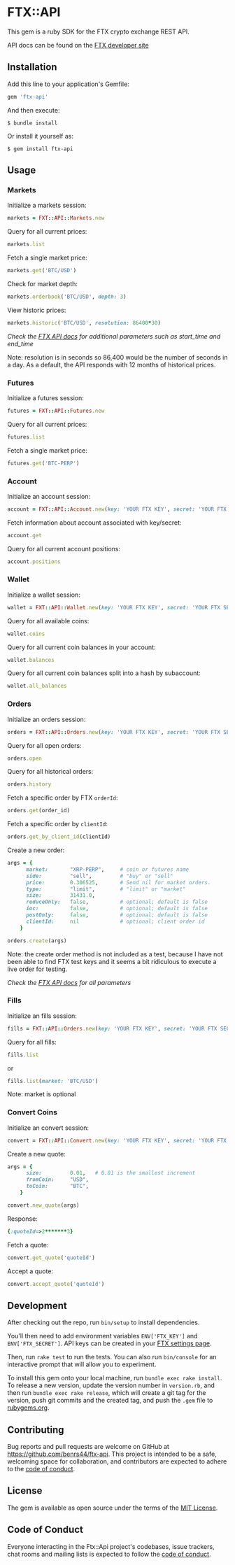 # FTX::API

This gem is a ruby SDK for the FTX crypto exchange REST API.

API docs can be found on the [FTX developer site](https://docs.ftx.com/)


## Installation

Add this line to your application's Gemfile:

```ruby
gem 'ftx-api'
```

And then execute:

    $ bundle install

Or install it yourself as:

    $ gem install ftx-api

## Usage

### Markets

Initialize a markets session:
```ruby
markets = FXT::API::Markets.new
```

Query for all current prices:
```ruby
markets.list
```

Fetch a single market price:
```ruby
markets.get('BTC/USD')
```

Check for market depth:
```ruby
markets.orderbook('BTC/USD', depth: 3)
```

View historic prices:
```ruby
markets.historic('BTC/USD', resolution: 86400*30)
```
*Check the [FTX API docs](https://docs.ftx.com/?python#get-historical-prices) for additional parameters such as start_time and end_time*

Note: resolution is in seconds so 86,400 would be the number of seconds in a day. As a default, the API responds with 12 months of historical prices.

### Futures

Initialize a futures session:
```ruby
futures = FXT::API::Futures.new
```

Query for all current prices:
```ruby
futures.list
```

Fetch a single market price:
```ruby
futures.get('BTC-PERP')
```

### Account

Initialize an account session:
```ruby
account = FXT::API::Account.new(key: 'YOUR FTX KEY', secret: 'YOUR FTX SECRET')
```

Fetch information about account associated with key/secret:
```ruby
account.get
```

Query for all current account positions:
```ruby
account.positions
```

### Wallet

Initialize a wallet session:
```ruby
wallet = FXT::API::Wallet.new(key: 'YOUR FTX KEY', secret: 'YOUR FTX SECRET')
```

Query for all available coins:
```ruby
wallet.coins
```

Query for all current coin balances in your account:
```ruby
wallet.balances
```

Query for all current coin balances split into a hash by subaccount:
```ruby
wallet.all_balances
```

### Orders

Initialize an orders session:
```ruby
orders = FXT::API::Orders.new(key: 'YOUR FTX KEY', secret: 'YOUR FTX SECRET')
```

Query for all open orders:
```ruby
orders.open
```

Query for all historical orders:
```ruby
orders.history
```

Fetch a specific order by FTX `orderId`:
```ruby
orders.get(order_id)
```

Fetch a specific order by `clientId`:
```ruby
orders.get_by_client_id(clientId)
```

Create a new order:
```ruby
args = {
      market:       "XRP-PERP",     # coin or futures name
      side:         "sell",         # "buy" or "sell"
      price:        0.306525,       # Send nil for market orders.
      type:         "limit",        # "limit" or "market"
      size:         31431.0,
      reduceOnly:   false,          # optional; default is false
      ioc:          false,          # optional; default is false
      postOnly:     false,          # optional; default is false
      clientId:     nil             # optional; client order id
    }

orders.create(args)
```

Note: the create order method is not included as a test, because I have not been able to find FTX test keys and it seems a bit ridiculous to execute a live order for testing.

*Check the [FTX API docs](https://docs.ftx.com/#orders) for all parameters*

### Fills

Initialize an fills session:
```ruby
fills = FXT::API::Orders.new(key: 'YOUR FTX KEY', secret: 'YOUR FTX SECRET')
```

Query for all fills:
```ruby
fills.list
```
or

```ruby
fills.list(market: 'BTC/USD')
```

Note: market is optional

### Convert Coins

Initialize an convert session:
```ruby
convert = FXT::API::Convert.new(key: 'YOUR FTX KEY', secret: 'YOUR FTX SECRET')
```

Create a new quote:
```ruby
args = {
      size:         0.01,   # 0.01 is the smallest increment
      fromCoin:     "USD",
      toCoin:       "BTC",
    }

convert.new_quote(args)
```

Response:
```ruby
{:quoteId=>2*******3}
```

Fetch a quote:
```ruby
convert.get_quote('quoteId')
```

Accept a quote:
```ruby
convert.accept_quote('quoteId')
```

## Development

After checking out the repo, run `bin/setup` to install dependencies.

You'll then need to add environment variables `ENV['FTX_KEY']` and `ENV['FTX_SECRET']`. API keys can be created in your [FTX settings page](https://ftx.com/profile).

Then, run `rake test` to run the tests. You can also run `bin/console` for an interactive prompt that will allow you to experiment.

To install this gem onto your local machine, run `bundle exec rake install`. To release a new version, update the version number in `version.rb`, and then run `bundle exec rake release`, which will create a git tag for the version, push git commits and the created tag, and push the `.gem` file to [rubygems.org](https://rubygems.org).

## Contributing

Bug reports and pull requests are welcome on GitHub at https://github.com/benrs44/ftx-api. This project is intended to be a safe, welcoming space for collaboration, and contributors are expected to adhere to the [code of conduct](https://github.com/benrs44/ftx-api/blob/master/CODE_OF_CONDUCT.md).

## License

The gem is available as open source under the terms of the [MIT License](https://opensource.org/licenses/MIT).

## Code of Conduct

Everyone interacting in the Ftx::Api project's codebases, issue trackers, chat rooms and mailing lists is expected to follow the [code of conduct](https://github.com/benrs44/ftx-api/blob/master/CODE_OF_CONDUCT.md).